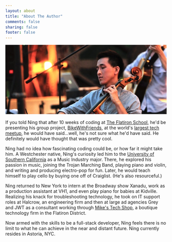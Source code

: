 ```yaml
---
layout: about
title: "About The Author"
comments: false
sharing: false
footer: false
---
```


![Playing Cello in Gantry State Park](/images/about.jpg)

If you told Ning that after 10 weeks of coding at [The Flatiron School](http://flatironschool.com), he'd be presenting his group project, [BikeWithFriends](http://bikewithfriends.com), at the world's [largest tech meetup](http://nytm.org/blog/entry/13-06-2013/lineup-for-august-7-ny-techmeetup), he would have said…well, he's not sure what he'd have said. He definitely would have thought that was pretty cool.

Ning had no idea how fascinating coding could be, or how far it might take him. A Westchester native, Ning's curiosity led him to the [University of Southern California](http://www.usc.edu/) as a Music Industry major. There, he explored his passion in music, joining the Trojan Marching Band, playing piano and violin, and writing and producing electro-pop for fun. Later, he would teach himself to play cello by buying one off of Craiglist. (He's also resourceful.)

Ning returned to New York to intern at the Broadway show Xanadu, work as a production assistant at VH1, and even play piano for babies at Kidville. Realizing his knack for troubleshooting technology, he took on IT support roles at Halcrow, an engineering firm and then at large ad agencies Grey and JWT as a consultant working through [Mike's Tech Shop](http://mikestechshop.com/), a boutique technology firm in the Flatiron District.

Now armed with the skills to be a full-stack developer, Ning feels there is no limit to what he can achieve in the near and distant future. Ning currently resides in Astoria, NYC.
